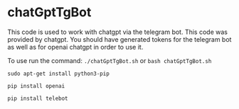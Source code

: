 # chatGptTgBot

This code is used to work with chatgpt via the telegram bot. This code was provided by chatgpt. You should have generated tokens for the telegram bot as well as for openai chatgpt in order to use it.

To use run the command: `./chatGptTgBot.sh` or `bash chatGptTgBot.sh`

`sudo apt-get install python3-pip`

`pip install openai`

`pip install telebot`